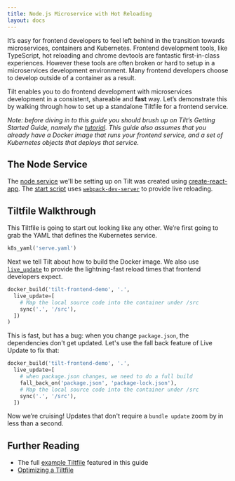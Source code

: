 ```yaml
---
title: Node.js Microservice with Hot Reloading
layout: docs
---
```


It’s easy for frontend developers to feel left behind in the transition towards microservices, containers and Kubernetes. Frontend development tools, like TypeScript, hot reloading and chrome devtools are fantastic first-in-class experiences. However these tools are often broken or hard to setup in a microservices development environment. Many frontend developers choose to develop outside of a container as a result.

Tilt enables you to do frontend development with microservices development in a consistent, shareable and **fast** way. Let’s demonstrate this by walking through how to set up a standalone Tiltfile for a frontend service.

_Note: before diving in to this guide you should brush up on Tilt’s Getting Started Guide, namely the [tutorial](tutorial.html). This guide also assumes that you already have a Docker image that runs your frontend service, and a set of Kubernetes objects that deploys that service._

## The Node Service

The [node service](https://github.com/windmilleng/tilt-frontend-demo) we'll be setting up on Tilt was created using [create-react-app](https://github.com/facebook/create-react-app). The [start script](https://github.com/windmilleng/tilt-frontend-demo/blob/master/scripts/start.js) uses [`webpack-dev-server`](https://github.com/webpack/webpack-dev-server) to provide live reloading.

## Tiltfile Walkthrough

This Tiltfile is going to start out looking like any other. We’re first going to grab the YAML that defines the Kubernetes service.

```python
k8s_yaml('serve.yaml')
```

Next we tell Tilt about how to build the Docker image. We also use [`live_update`](live_update_tutorial.html) to provide the lightning-fast reload times that frontend developers expect.
```python
docker_build('tilt-frontend-demo', '.',
  live_update=[
    # Map the local source code into the container under /src
    sync('.', '/src'),
  ])
)
```

This is fast, but has a bug: when you change `package.json`, the dependencies don't get updated. Let's use the fall back feature of Live Update to fix that:

```python
docker_build('tilt-frontend-demo', '.',
  live_update=[
    # when package.json changes, we need to do a full build
    fall_back_on('package.json', 'package-lock.json'),
    # Map the local source code into the container under /src
    sync('.', '/src'),
  ])
```


Now we’re cruising! Updates that don't require a `bundle update` zoom by in less than a second.

## Further Reading
* The full [example Tiltfile](https://github.com/windmilleng/tilt-frontend-demo/blob/master/Tiltfile) featured in this guide
* [Optimizing a Tiltfile](live_update_tutorial.html)
